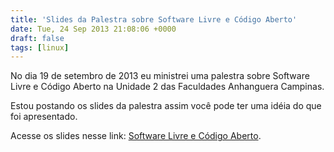 ```yaml
---
title: 'Slides da Palestra sobre Software Livre e Código Aberto'
date: Tue, 24 Sep 2013 21:08:06 +0000
draft: false
tags: [linux]
---
```

No dia 19 de setembro de 2013 eu ministrei uma palestra sobre Software Livre e Código Aberto na Unidade 2 das Faculdades Anhanguera Campinas.

Estou postando os slides da palestra assim você pode ter uma idéia do que foi apresentado.

Acesse os slides nesse link: [Software Livre e Código Aberto](https://silvino.net/2013/Software_Livre_2013.pdf).
